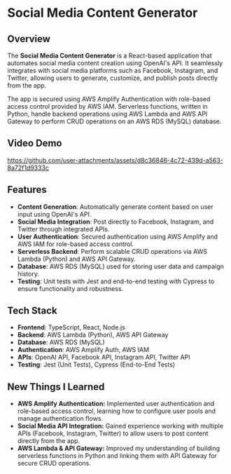 # Social Media Content Generator

## Overview
The **Social Media Content Generator** is a React-based application that automates social media content creation using OpenAI's API. It seamlessly integrates with social media platforms such as Facebook, Instagram, and Twitter, allowing users to generate, customize, and publish posts directly from the app. 

The app is secured using AWS Amplify Authentication with role-based access control provided by AWS IAM. Serverless functions, written in Python, handle backend operations using AWS Lambda and AWS API Gateway to perform CRUD operations on an AWS RDS (MySQL) database.

## Video Demo

https://github.com/user-attachments/assets/d8c36846-4c72-439d-a563-8a72f1d9333c

## Features
- **Content Generation**: Automatically generate content based on user input using OpenAI's API.
- **Social Media Integration**: Post directly to Facebook, Instagram, and Twitter through integrated APIs.
- **User Authentication**: Secured authentication using AWS Amplify and AWS IAM for role-based access control.
- **Serverless Backend**: Perform scalable CRUD operations via AWS Lambda (Python) and AWS API Gateway.
- **Database**: AWS RDS (MySQL) used for storing user data and campaign history.
- **Testing**: Unit tests with Jest and end-to-end testing with Cypress to ensure functionality and robustness.

## Tech Stack
- **Frontend**: TypeScript, React, Node.js
- **Backend**: AWS Lambda (Python), AWS API Gateway
- **Database**: AWS RDS (MySQL)
- **Authentication**: AWS Amplify Auth, AWS IAM
- **APIs**: OpenAI API, Facebook API, Instagram API, Twitter API
- **Testing**: Jest (Unit Tests), Cypress (End-to-End Tests)

## New Things I Learned
- **AWS Amplify Authentication:** Implemented user authentication and role-based access control, learning how to configure user pools and manage authentication flows.
- **Social Media API Integration:** Gained experience working with multiple APIs (Facebook, Instagram, Twitter) to allow users to post content directly from the app.
- **AWS Lambda & API Gateway:** Improved my understanding of building serverless functions in Python and linking them with API Gateway for secure CRUD operations.
